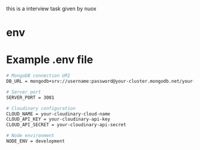 this is a interview task given by nuox 

# env

# Example .env file

```bash
# MongoDB connection URI
DB_URL = mongodb+srv://username:password@your-cluster.mongodb.net/your-database-name?retryWrites=true&w=majority&appName=YourAppName

# Server port
SERVER_PORT = 3001

# Cloudinary configuration
CLOUD_NAME = your-cloudinary-cloud-name
CLOUD_API_KEY = your-cloudinary-api-key
CLOUD_API_SECRET = your-cloudinary-api-secret

# Node environment
NODE_ENV = development
```
